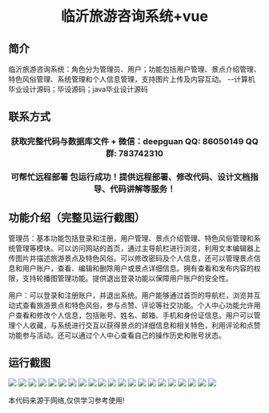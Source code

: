 <p><h1 align="center">临沂旅游咨询系统+vue</h1></p>

## 简介
临沂旅游咨询系统：角色分为管理员、用户；功能包括用户管理、景点介绍管理、特色风俗管理、系统管理和个人信息管理，支持图片上传及内容互动。    --计算机毕业设计源码；毕设源码；java毕业设计源码


## 联系方式
<p><h3 align="center">获取完整代码与数据库文件 + 微信：deepguan QQ: 86050149 QQ群: 783742310</h3></p>
<p><h3 align="center">可帮忙远程部署 包运行成功！提供远程部署、修改代码、设计文档指导、代码讲解等服务！</h3></p>

## 功能介绍（完整见运行截图）
管理员：基本功能包括登录和注册，用户管理、景点介绍管理、特色风俗管理和系统管理等模块。可以访问网站的首页，通过主导航栏进行浏览，利用文本编辑器上传图片并描述旅游景点及特色风俗。可以修改密码及个人信息，还可以管理景点信息和用户账户，查看、编辑和删除用户或景点详细信息。拥有查看和发布内容的权限，支持轮播图管理功能。提供退出登录功能以保障用户账户的安全性。

用户：可以登录和注册账户，并退出系统。用户能够通过首页的导航栏，浏览并互动式查看旅游景点和特色风俗，参与点赞、评论等社交功能。个人中心功能允许用户查看和修改个人信息，包括账号、姓名、邮箱、手机和身份证信息。用户可以管理个人收藏，与系统进行交互以获得景点的详细信息和相关特色，利用评论和点赞功能参与活动。还可以通过个人中心查看自己的操作历史和账号状态。


## 运行截图
![](img/001.jpg)
![](img/002.jpg)
![](img/003.jpg)
![](img/004.jpg)
![](img/005.jpg)
![](img/006.jpg)
![](img/007.jpg)
![](img/008.jpg)
![](img/009.jpg)
![](img/010.jpg)
![](img/011.jpg)
![](img/012.jpg)
![](img/013.jpg)
![](img/014.jpg)
![](img/015.jpg)
![](img/016.jpg)
![](img/017.jpg)
![](img/018.jpg)
![](img/019.jpg)
![](img/020.jpg)
![](img/021.jpg)

<p>本代码来源于网络,仅供学习参考使用!</p>
